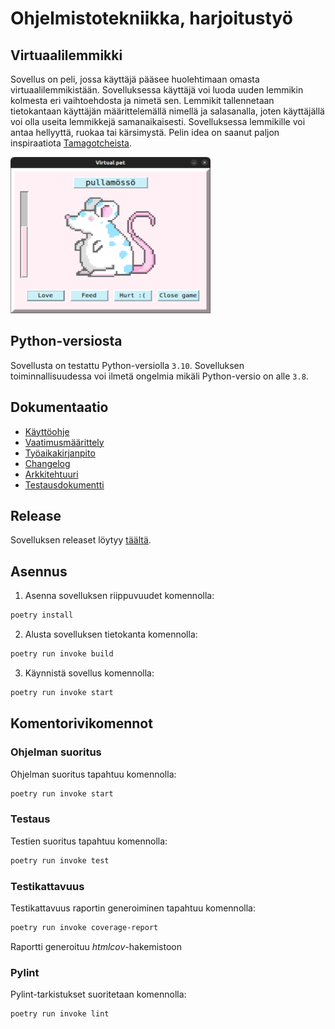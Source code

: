 # Ohjelmistotekniikka, harjoitustyö
## Virtuaalilemmikki
Sovellus on peli, jossa käyttäjä pääsee huolehtimaan omasta virtuaalilemmikistään. Sovelluksessa käyttäjä voi luoda uuden lemmikin kolmesta eri vaihtoehdosta ja nimetä sen. Lemmikit tallennetaan tietokantaan käyttäjän määrittelemällä nimellä ja salasanalla, joten käyttäjällä voi olla useita lemmikkejä samanaikaisesti. Sovelluksessa lemmikille voi antaa hellyyttä, ruokaa tai kärsimystä. Pelin idea on saanut paljon inspiraatiota [Tamagotcheista](https://fi.wikipedia.org/wiki/Tamagotchi).

<img src="https://github.com/macabre-cs/ot-harjoitustyo/blob/master/dokumentaatio/kuvat/main_view2.png" alt="Kuva sovelluksen päänäkymästä." width="320" height="250">

## Python-versiosta

Sovellusta on testattu Python-versiolla `3.10`. Sovelluksen toiminnallisuudessa voi ilmetä ongelmia mikäli Python-versio on alle `3.8`. 

## Dokumentaatio
- [Käyttöohje](https://github.com/macabre-cs/ot-harjoitustyo/blob/master/dokumentaatio/kayttoohje.md)
- [Vaatimusmäärittely](https://github.com/macabre-cs/ot-harjoitustyo/blob/master/dokumentaatio/vaatimusmaarittely.md)
- [Työaikakirjanpito](https://github.com/macabre-cs/ot-harjoitustyo/blob/master/dokumentaatio/tyoaikakirjanpito.md)
- [Changelog](https://github.com/macabre-cs/ot-harjoitustyo/blob/master/dokumentaatio/changelog.md)
- [Arkkitehtuuri](https://github.com/macabre-cs/ot-harjoitustyo/blob/master/dokumentaatio/arkkitehtuuri.md)
- [Testausdokumentti](https://github.com/macabre-cs/ot-harjoitustyo/blob/master/dokumentaatio/testausdokumentti.md)

## Release

Sovelluksen releaset löytyy [täältä](https://github.com/macabre-cs/ot-harjoitustyo/releases).

## Asennus

1. Asenna sovelluksen riippuvuudet komennolla:

```bash
poetry install
```

2. Alusta sovelluksen tietokanta komennolla:

```bash
poetry run invoke build
```

3. Käynnistä sovellus komennolla:

```bash
poetry run invoke start
```
## Komentorivikomennot

### Ohjelman suoritus

Ohjelman suoritus tapahtuu komennolla:

```bash
poetry run invoke start
```

### Testaus

Testien suoritus tapahtuu komennolla:

```bash
poetry run invoke test
```

### Testikattavuus

Testikattavuus raportin generoiminen tapahtuu komennolla:

```bash
poetry run invoke coverage-report
```
Raportti generoituu _htmlcov_-hakemistoon

### Pylint

Pylint-tarkistukset suoritetaan komennolla:
```bash
poetry run invoke lint
```
